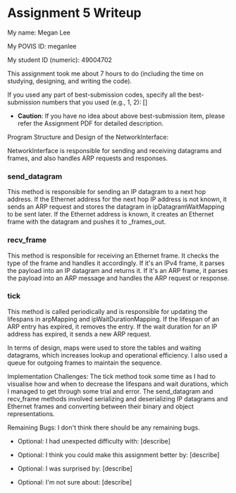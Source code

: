 Assignment 5 Writeup
=============

My name: Megan Lee

My POVIS ID: meganlee

My student ID (numeric): 49004702

This assignment took me about 7 hours to do (including the time on studying, designing, and writing the code).

If you used any part of best-submission codes, specify all the best-submission numbers that you used (e.g., 1, 2): []

- **Caution**: If you have no idea about above best-submission item, please refer the Assignment PDF for detailed description.

Program Structure and Design of the NetworkInterface:

NetworkInterface is responsible for sending and receiving datagrams and frames, and also handles ARP requests and responses.
### send_datagram
This method is responsible for sending an IP datagram to a next hop address. If the Ethernet address for the next hop IP address is not known, it sends an ARP request and stores the datagram in ipDatagramWaitMapping to be sent later. If the Ethernet address is known, it creates an Ethernet frame with the datagram and pushes it to _frames_out.

### recv_frame
This method is responsible for receiving an Ethernet frame. It checks the type of the frame and handles it accordingly. If it's an IPv4 frame, it parses the payload into an IP datagram and returns it. If it's an ARP frame, it parses the payload into an ARP message and handles the ARP request or response.

### tick
This method is called periodically and is responsible for updating the lifespans in arpMapping and ipWaitDurationMapping. If the lifespan of an ARP entry has expired, it removes the entry. If the wait duration for an IP address has expired, it sends a new ARP request.

In terms of design, maps were used to store the tables and waiting datagrams, which increases lookup and operational efficiency. I also used a queue for outgoing frames to maintain the sequence.

Implementation Challenges:
The tick method took some time as I had to visualise how and when to decrease the lifespans and wait durations, which I managed to get through some trial and error.
The send_datagram and recv_frame methods involved serializing and deserializing IP datagrams and Ethernet frames and converting between their binary and object representations.

Remaining Bugs:
I don't think there should be any remaining bugs.

- Optional: I had unexpected difficulty with: [describe]

- Optional: I think you could make this assignment better by: [describe]

- Optional: I was surprised by: [describe]

- Optional: I'm not sure about: [describe]
